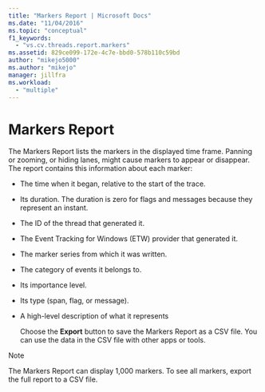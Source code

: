 ```yaml
---
title: "Markers Report | Microsoft Docs"
ms.date: "11/04/2016"
ms.topic: "conceptual"
f1_keywords: 
  - "vs.cv.threads.report.markers"
ms.assetid: 829ce099-172e-4c7e-bbd0-578b110c59bd
author: "mikejo5000"
ms.author: "mikejo"
manager: jillfra
ms.workload: 
  - "multiple"
---
```

# Markers Report
The Markers Report lists the markers in the displayed time frame.  Panning or zooming, or hiding lanes, might cause markers to appear or disappear. The report contains this information about each marker:  
  
- The time when it began, relative to the start of the trace.  
  
- Its duration. The duration is zero for flags and messages because they represent an instant.  
  
- The ID of the thread that generated it.  
  
- The Event Tracking for Windows (ETW) provider that generated it.  
  
- The marker series from which it was written.  
  
- The category of events it belongs to.  
  
- Its importance level.  
  
- Its type (span, flag, or message).  
  
- A high-level description of what it represents  
  
  Choose the **Export** button to save the Markers Report as a CSV file. You can use the data in the CSV file with other apps or tools.  
  
> [!NOTE]
>  The Markers Report can display 1,000 markers. To see all markers, export the full report to a CSV file.